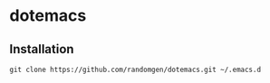 # dotemacs

## Installation

```
git clone https://github.com/randomgen/dotemacs.git ~/.emacs.d
```

